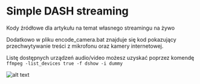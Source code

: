 # Simple DASH streaming

Kody źródłowe dla artykułu na temat własnego streamingu na żywo

Dodatkowo w pliku encode_camera.bat znajduje się kod pokazujący przechwytywanie treści z mikrofonu oraz kamery internetowej.

Listę dostępnych urządzeń audio/video możesz uzyskać poprzez komendę
`ffmpeg -list_devices true -f dshow -i dummy`

![alt text](https://github.com/Morkowski/simpleDashStreamingCode/blob/master/devices.png "urządzenia")

